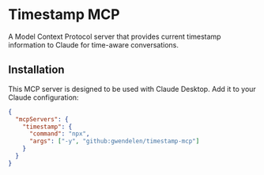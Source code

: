 # Timestamp MCP

A Model Context Protocol server that provides current timestamp information to Claude for time-aware conversations.

## Installation

This MCP server is designed to be used with Claude Desktop. Add it to your Claude configuration:

```json
{
  "mcpServers": {
    "timestamp": {
      "command": "npx",
      "args": ["-y", "github:gwendelen/timestamp-mcp"]
    }
  }
}
